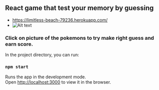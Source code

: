 

## React game that test your memory by guessing

- https://limitless-beach-79236.herokuapp.com/
- ![Alt text](/public/demo.png)


### Click on picture of the pokemons to try make right guess and earn score. 



In the project directory, you can run:

### `npm start`

Runs the app in the development mode.<br>
Open [http://localhost:3000](http://localhost:3000) to view it in the browser.



